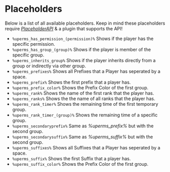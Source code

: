 # Placeholders
Below is a list of all available placeholders. Keep in mind these placeholders require [*PlaceholderAPI*](https://www.spigotmc.org/resources/6245/) & a plugin that supports the API!
<br>

* `%uperms_has_permission_(permission)%`
  Shows if the player has the specific permission.
* `%uperms_has_group_(group)%`
  Shows if the player is member of the specific group.
* `%uperms_inherits_group%`
  Shows if the player inherits directly from a group or indirectly via other group.
* `%uperms_prefixes%`
  Shows all Prefixes that a Player has seperated by a space.
* `%uperms_prefix%`
  Shows the first prefix that a player has.
* `%uperms_prefix_color%` 
  Shows the Prefix Color of the first group.
* `%uperms_rank%`
  Shows the name of the first rank that the player has.
* `%uperms_ranks%`
  Shows the the name of all ranks that the player has.
* `%uperms_rank_timer%`
  Shows the remaining time of the first temporary group.
* `%uperms_rank_timer_(group)%`
  Shows the remaining time of a specific group.
* `%uperms_secondaryprefix%`
  Same as *%uperms_prefix%* but with the second group.
* `%uperms_secondarysuffix%`
  Same as *%uperms_suffix%* but with the second group.
* `%uperms_suffixes%`
  Shows all Suffixes that a Player has seperated by a space.
* `%uperms_suffix%`
  Shows the first Suffix that a player has.
* `%uperms_suffix_color%` 
  Shows the Prefix Color of the first group.
